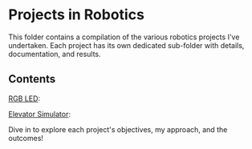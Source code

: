 # Projects in Robotics

This folder contains a compilation of the various robotics projects I've undertaken. Each project has its own dedicated sub-folder with details, documentation, and results.

## Contents

[RGB LED](./projects/Project%201/):

[Elevator Simulator](./projects/Project%202):

Dive in to explore each project's objectives, my approach, and the outcomes!

